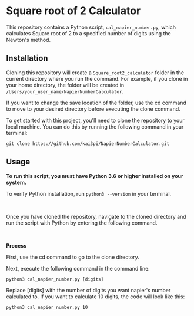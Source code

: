 # Square root of 2 Calculator
This repository contains a Python script, `cal_napier_number.py`, which calculates Square root of 2 to a specified number of digits using the Newton's method.



## Installation

Cloning this repository will create a `Square_root2_calculator` folder in the current directory where you run the command.
For example, if you clone in your home directory, the folder will be created in `/Users/your_user_name/NapierNumberCalculator`.

If you want to change the save location of the folder, use the cd command to move to your desired directory before executing the clone command.


To get started with this project, you'll need to clone the repository to your local machine. You can do this by running the following command in your terminal:

``` copy
git clone https://github.com/kai3pi/NapierNumberCalculator.git
```



## Usage
__To run this script, you must have Python 3.6 or higher installed on your system.__

To verify Python installation, run `python3 --version` in your terminal.

<br>

Once you have cloned the repository, navigate to the cloned directory and run the script with Python by entering the following command.

<br>

__Process__


First, use the cd command to go to the clone directory.

Next, execute the following command in the command line:

``` copy
python3 cal_napier_number.py [digits]
```

Replace [digits] with the number of digits you want napier's number calculated to.
If you want to calculate 10 digits, the code will look like this:

``` copy
python3 cal_napier_number.py 10
```
